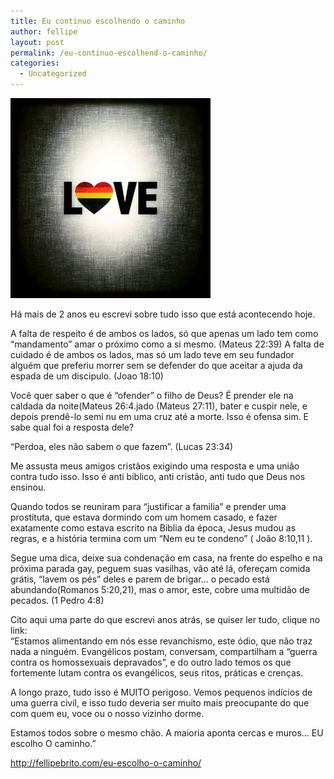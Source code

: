 ```yaml
---
title: Eu continuo escolhendo o caminho
author: fellipe
layout: post
permalink: /eu-continuo-escolhend-o-caminho/
categories:
  - Uncategorized
---
```

[<img alt="11137614_973717679306037_115024636_n" src="/img/posts/2015/06/11137614_973717679306037_115024636_n.jpg"  />][1]

Há mais de 2 anos eu escrevi sobre tudo isso que está acontecendo hoje.

A falta de respeito é de ambos os lados, só que apenas um lado tem como &#8220;mandamento&#8221; amar o próximo como a si mesmo. (Mateus 22:39) A falta de cuidado é de ambos os lados, mas só um lado teve em seu fundador alguém que preferiu morrer sem se defender do que aceitar a ajuda da espada de um discipulo. (Joao 18:10)

Você quer saber o que é &#8220;ofender&#8221; o filho de Deus? É prender ele na caldada da noite(Mateus 26:4.jado (Mateus 27:11), bater e cuspir nele, e depois prendê-lo semi nu em uma cruz até a morte. Isso é ofensa sim. E sabe qual foi a resposta dele?

&#8220;Perdoa, eles não sabem o que fazem&#8221;. (Lucas 23:34)

Me assusta meus amigos cristãos exigindo uma resposta e uma união contra tudo isso. Isso é anti biblico, anti cristão, anti tudo que Deus nos ensinou.

Quando todos se reuniram para &#8220;justificar a familia&#8221; e prender uma prostituta, que estava dormindo com um homem casado, e fazer exatamente como estava escrito na Biblia da época, Jesus mudou as regras, e a história termina com um &#8220;Nem eu te condeno&#8221; ( João 8:10,11 ).

Segue uma dica, deixe sua condenação em casa, na frente do espelho e na próxima parada gay, peguem suas vasilhas, vão até lá, ofereçam comida grátis, &#8220;lavem os pés&#8221; deles e parem de brigar&#8230; o pecado está abundando(Romanos 5:20,21), mas o amor, este, cobre uma multidão de pecados. (1 Pedro 4:8)

Cito aqui uma parte do que escrevi anos atrás, se quiser ler tudo, clique no link:  
&#8220;Estamos alimentando em nós esse revanchismo, este ódio, que não traz nada a ninguém. Evangélicos postam, conversam, compartilham a “guerra contra os homossexuais depravados”, e do outro lado temos os que fortemente lutam contra os evangélicos, seus ritos, práticas e crenças.

A longo prazo, tudo isso é MUITO perigoso. Vemos pequenos indícios de uma guerra civil, e isso tudo deveria ser muito mais preocupante do que com quem eu, voce ou o nosso vizinho dorme.

Estamos todos sobre o mesmo chão. A maioria aponta cercas e muros… EU escolho O caminho.&#8221;

<a href="http://fellipebrito.com/eu-escolho-o-caminho/" target="_blank">http://fellipebrito.com/eu-escolho-o-caminho/</a>

 [1]: /img/posts/2015/06/11137614_973717679306037_115024636_n.jpg